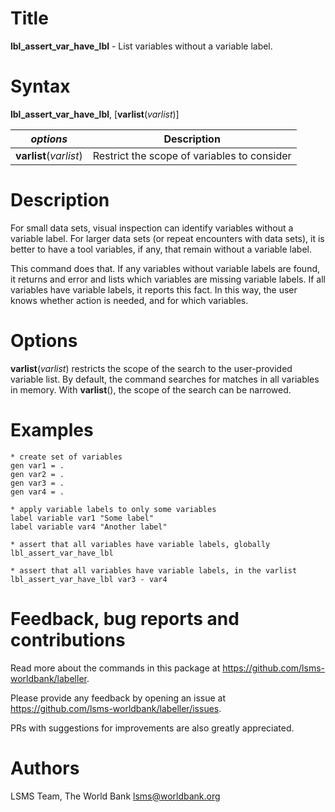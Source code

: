 # Title

__lbl_assert_var_have_lbl__ - List variables without a variable label.

# Syntax

__lbl_assert_var_have_lbl__, [__**v**arlist__(_varlist_)]

| _options_ | Description |
|-----------|-------------|
| __**v**arlist__(_varlist_) | Restrict the scope of variables to consider |

# Description

For small data sets, visual inspection can identify variables without a variable label. For larger data sets (or repeat encounters with data sets), it is better to have a tool variables, if any, that remain without a variable label.

This command does that. If any variables without variable labels are found, it returns and error and lists which variables are missing variable labels. If all variables have variable labels, it reports this fact. In this way, the user knows whether action is needed, and for which variables.

# Options

__**v**arlist__(_varlist_) restricts the scope of the search to the user-provided variable list. By default, the command searches for matches in all variables in memory. With __varlist__(), the scope of the search can be narrowed.

# Examples

```
* create set of variables
gen var1 = .
gen var2 = .
gen var3 = .
gen var4 = .

* apply variable labels to only some variables
label variable var1 "Some label"
label variable var4 "Another label"

* assert that all variables have variable labels, globally
lbl_assert_var_have_lbl

* assert that all variables have variable labels, in the varlist
lbl_assert_var_have_lbl var3 - var4
```

# Feedback, bug reports and contributions

Read more about the commands in this package at https://github.com/lsms-worldbank/labeller.

Please provide any feedback by opening an issue at https://github.com/lsms-worldbank/labeller/issues.

PRs with suggestions for improvements are also greatly appreciated.

# Authors

LSMS Team, The World Bank lsms@worldbank.org
